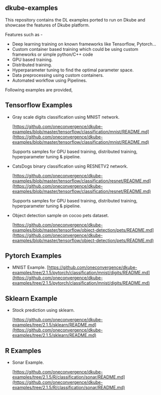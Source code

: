 ## dkube-examples

This repository contains the DL examples ported to run on Dkube and showcase the features of Dkube platform.

Features such as -

- Deep learning training on known frameworks like Tensorflow, Pytorch...
- Custom container based training which could be using custom frameworks or simple python/C++ code
- GPU based training.
- Distributed training.
- Hyperparameter tuning to find the optimal parameter space.
- Data preprocessing using custom containers.
- Automated workflow using Pipelines.

Following examples are provided,

## Tensorflow Examples

- Gray scale digits classification using MNIST network.

  [https://github.com/oneconvergence/dkube-examples/blob/master/tensorflow/classification/mnist/README.md](https://github.com/oneconvergence/dkube-examples/blob/master/tensorflow/classification/mnist/README.md)

  Supports samples for GPU based training, distributed training, hyperparameter tuning & pipeline.

- CatsDogs binary classification using RESNETV2 network.

  [https://github.com/oneconvergence/dkube-examples/blob/master/tensorflow/classification/resnet/README.md](https://github.com/oneconvergence/dkube-examples/blob/master/tensorflow/classification/resnet/README.md)

  Supports samples for GPU based training, distributed training, hyperparameter tuning & pipeline.

- Object detection sample on cocoo pets dataset.

  [https://github.com/oneconvergence/dkube-examples/blob/master/tensorflow/object-detection/pets/README.md](https://github.com/oneconvergence/dkube-examples/blob/master/tensorflow/object-detection/pets/README.md)

## Pytorch Examples

- MNIST Example.
  [https://github.com/oneconvergence/dkube-examples/tree/2.1.5/pytorch/classification/mnist/digits/README.md](https://github.com/oneconvergence/dkube-examples/tree/2.1.5/pytorch/classification/mnist/digits/README.md)

## Sklearn Example

- Stock prediction using sklearn.

  [https://github.com/oneconvergence/dkube-examples/tree/2.1.5/sklearn/README.md](https://github.com/oneconvergence/dkube-examples/tree/2.1.5/sklearn/README.md)

## R Examples

- Sonar Example.

  [https://github.com/oneconvergence/dkube-examples/tree/2.1.5/R/classification/sonar/README.md](https://github.com/oneconvergence/dkube-examples/tree/2.1.5/R/classification/sonar/README.md)

